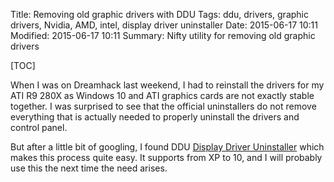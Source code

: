 Title: Removing old graphic drivers with DDU
Tags: ddu, drivers, graphic drivers, Nvidia, AMD, intel, display driver uninstaller
Date: 2015-06-17 10:11
Modified: 2015-06-17 10:11
Summary: Nifty utility for removing old graphic drivers

[TOC]

When I was on Dreamhack last weekend, I had to reinstall the drivers for my ATI R9 280X as Windows 10 and ATI graphics cards are not exactly stable together. I was surprised to see that the official uninstallers do not remove everything that is actually needed to properly uninstall the drivers and control panel.

But after a little bit of googling, I found DDU [Display Driver Uninstaller](http://www.wagnardmobile.com/DDU/ddudownload.htm) which makes this process quite easy. It supports from XP to 10, and I will probably use this the next time the need arises.
